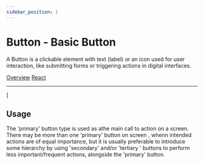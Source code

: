 ```yaml
---
sidebar_position: 1
---
```


# Button - Basic Button 

A Button is a clickable element with text (label) or an icon used for user interaction, like submitting forms or triggering actions in digital interfaces. 

<a href='./index.md' class='view-option'> Overview</a>
<a href='./react.md' class='view-option view-option-selected'> React</a>
__________________________________________________________________________________

]

## Usage 

The 'primary' button type is used as athe main call to action on a screen. There may be more than one 'primary' button on screen , whenn intended actions are of equal importance, but it is usually preferable to introduce some hierarchy by using 'secondary' and/or 'tertiary ' buttons to perform less important/frequent actions, alongside the 'primary' button.